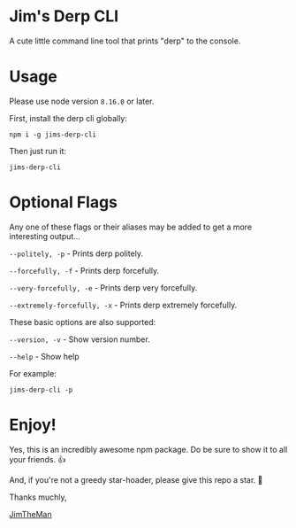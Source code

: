 # Jim's Derp CLI
A cute little command line tool that prints "derp" to the console.

# Usage
Please use node version `8.16.0` or later.

First, install the derp cli globally:
```
npm i -g jims-derp-cli
```

Then just run it:
```
jims-derp-cli
```

# Optional Flags
Any one of these flags or their aliases may be added to get a more interesting output...

`--politely, -p` - Prints derp politely.

`--forcefully, -f` - Prints derp forcefully.

`--very-forcefully, -e` - Prints derp very forcefully.

`--extremely-forcefully, -x` - Prints derp extremely forcefully.


These basic options are also supported:

`--version, -v` - Show version number.

`--help` - Show help


For example:
```
jims-derp-cli -p
```

# Enjoy!
Yes, this is an incredibly awesome npm package. Do be sure to show it to all your friends. 👍

And, if you're not a greedy star-hoader, please give this repo a star. 🙏

Thanks muchly,

[JimTheMan](https://github.com/JimTheMan)


